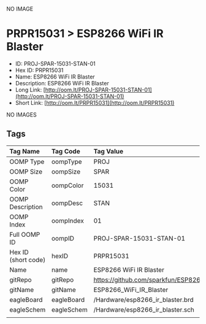 


  
NO IMAGE  
# PRPR15031 > ESP8266 WiFi IR Blaster

- ID: PROJ-SPAR-15031-STAN-01
- Hex ID: PRPR15031
- Name: ESP8266 WiFi IR Blaster
- Description: ESP8266 WiFi IR Blaster
- Long Link: [http://oom.lt/PROJ-SPAR-15031-STAN-01](http://oom.lt/PROJ-SPAR-15031-STAN-01)
- Short Link: [http://oom.lt/PRPR15031](http://oom.lt/PRPR15031)
  
NO IMAGES  
## Tags
  

|Tag Name|Tag Code|Tag Value|
| :--- | :--- | :--- |
|OOMP Type|oompType|PROJ|
|OOMP Size|oompSize|SPAR|
|OOMP Color|oompColor|15031|
|OOMP Description|oompDesc|STAN|
|OOMP Index|oompIndex|01|
|Full OOMP ID|oompID|PROJ-SPAR-15031-STAN-01|
|Hex ID (short code)|hexID|PRPR15031|
|Name|name|ESP8266 WiFi IR Blaster|
|gitRepo|gitRepo|https://github.com/sparkfun/ESP8266_WiFi_IR_Blaster|
|gitName|gitName|ESP8266_WiFi_IR_Blaster|
|eagleBoard|eagleBoard|/Hardware/esp8266_ir_blaster.brd|
|eagleSchem|eagleSchem|/Hardware/esp8266_ir_blaster.sch|
||||
